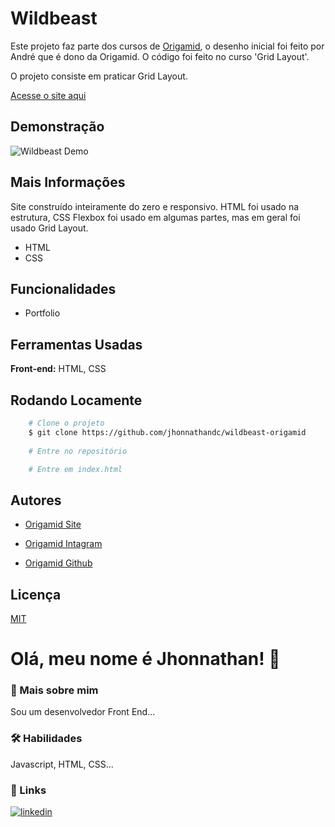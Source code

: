 # Wildbeast

Este projeto faz parte dos cursos de [Origamid](https://www.origamid.com), o desenho inicial foi feito por André que é dono da Origamid. O código foi feito no curso 'Grid Layout'.

O projeto consiste em praticar Grid Layout.

[Acesse o site aqui](https://wildbeastorigamid.vercel.app/)
## Demonstração

![Wildbeast Demo](https://user-images.githubusercontent.com/82620787/174452263-d7053e1f-67f3-40ef-81a2-0d7068bb4287.png)
## Mais Informações

Site construído inteiramente do zero e responsivo. HTML foi usado na estrutura, CSS Flexbox foi usado em algumas partes, mas em geral foi usado Grid Layout.
- HTML
- CSS
## Funcionalidades

- Portfolio
## Ferramentas Usadas

**Front-end:** HTML, CSS
## Rodando Locamente

```bash
    # Clone o projeto
    $ git clone https://github.com/jhonnathandc/wildbeast-origamid
    
    # Entre no repositório

    # Entre em index.html
```


## Autores

- [Origamid Site](https://www.origamid.com)

- [Origamid Intagram](https://www.instagram.com/origamid.cursos/)

- [Origamid Github](https://github.com/origamid)

## Licença

[MIT](https://choosealicense.com/licenses/mit/)


# Olá, meu nome é Jhonnathan! 👋


### 🚀 Mais sobre mim
Sou um desenvolvedor Front End...

### 🛠 Habilidades
Javascript, HTML, CSS...


### 🔗 Links
[![linkedin](https://img.shields.io/badge/linkedin-0A66C2?style=for-the-badge&logo=linkedin&logoColor=white)](https://www.linkedin.com/in/jhonnathan-cora-6427661b0/)

